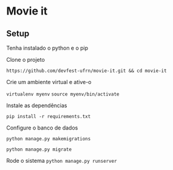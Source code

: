 # Movie it

## Setup

Tenha instalado o python e o pip

Clone o projeto 

`https://github.com/devfest-ufrn/movie-it.git && cd movie-it`

Crie um ambiente virtual e ative-o

`virtualenv myenv`
`source myenv/bin/activate`

Instale as dependências

`pip install -r requirements.txt`

Configure o banco de dados

`python manage.py makemigrations`

`python manage.py migrate`

Rode o sistema
`python manage.py runserver`
